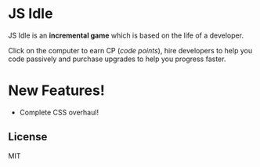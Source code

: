 # JS Idle

JS Idle is an **incremental game** which is based on the life of a developer.

Click on the computer to earn CP (_code points_), hire developers to help you code passively and purchase upgrades to help you progress faster.

# New Features!

- Complete CSS overhaul!

## License

MIT
